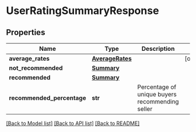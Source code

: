 # UserRatingSummaryResponse

## Properties
Name | Type | Description | Notes
------------ | ------------- | ------------- | -------------
**average_rates** | [**AverageRates**](AverageRates.md) |  | [optional] 
**not_recommended** | [**Summary**](Summary.md) |  | 
**recommended** | [**Summary**](Summary.md) |  | 
**recommended_percentage** | **str** | Percentage of unique buyers recommending seller | 

[[Back to Model list]](../README.md#documentation-for-models) [[Back to API list]](../README.md#documentation-for-api-endpoints) [[Back to README]](../README.md)


